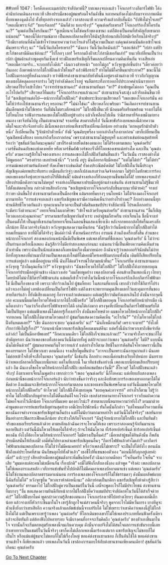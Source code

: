 ##บทที่ 1047 : ใครคือเดอะแมสก์ประจำสัปดาห์นี้?
บทเพลงจบลงแล้ว
โจ๊กเกอร์วางกีตาร์ไฟฟ้า โค้งคำนับก่อนเดินลงจากเวที
เสียงปรบมือของผู้ชมพร้อมใจกันดังขึ้น หลายคนยังคงไม่กลับมาจากภาพอดีตที่บทเพลงฉุดดึงไป ทั้งที่ทุกอย่างจบลงแล้ว!
เวลาสองนาที ความจริงแล้วกลับสั้นนัก
“ยังฟังไม่จุใจเลย!”
“เพลงนี้เพราะจัง!”
“ชอบจังเลย!”
“ฉันก็ด้วย ชอบจริงๆ!”
“คุณต่งครับเหรอ? โจ๊กเกอร์ร้องให้ใครกันนะ?”
“คุณต่งเป็นใครกันนะ?”
“ดูเหมือนจะไม่ใช่คนรักของเขานะ แต่ก็ต้องเป็นคนที่สำคัญกับเขามากแน่นอน!”
“เพลงนี้ได้อารมณ์มาก เป็นเพลงบัลลาดที่ทำให้ฉันรู้สึกย้อนกลับไปสมัยวัยเรียนได้จริงๆ!”
“ถึงมีบางท่อนที่ฉันไม่เข้าใจว่าหมายความว่าอะไรแล้วก็ไม่รู้ความเป็นมา แต่คุณต่งคนนั้นต้องเข้าใจแน่ มันเพราะจริงๆ นะ”
“วันนี้วันเกิดใครเหรอ?”
“ฉันเอง วันนี้วันเกิดฉันล่ะ!”
“เธอแซ่ต่ง?”
“เปล่า แต่ป้าสะใภ้ของสามีฉันแซ่ต่งนะ!”
“ไปไกลๆ เลย! ใครถามถึงป้าสะใภ้สามีเธอกันเล่า!”
บนเวทีเปลี่ยนเป็นว่างเปล่า
ผู้ชมด้านล่างพูดคุยกันเซ็งแซ่
ทางฝั่งแขกรับเชิญก็เริ่มแลกเปลี่ยนความคิดเห็นกัน
จางเสียเอ่ย “เพลงนี้ความจริง...จะบอกยังไงดีล่ะ”
เฉินกวงส่ายหน้า “บอกไม่ถูก”
หวังจุยซูเอ่ยขึ้นบ้าง “เดี๋ยวค่อยว่ากันเถอะ ถึงตาหน้ากากไม้ใกล้ฝั่งแล้วใช่ไหม? แล้วพิธีกรล่ะ? ทำไมไม่มีใครขึ้นมาประกาศ?”
ขณะนี้ไม้ใกล้ฝั่งมารออยู่ที่หลังฉากแล้ว
ทว่าพิธีกรต่งซานซานกลับยังยืนนิ่งอยู่ตรงด้านล่างเวที ราวกับวิญญาณของเธอได้หลุดออกจากร่าง ไม่รู้ว่ากำลังคิดอะไรอยู่ จนลืมกระทั่งการออกไปประกาศดำเนินรายการ
เสียวหลวี่รีบวิ่งเข้าไปหา “อาจารย์ซานซานคะ!”
ต่งซานซานหันมา “หา?”
ต้าเฟยพูดไม่ออก “คุณเป็นอะไรไปครับ?”
เสียวหลวี่ยิ้มแห้ง “โจ๊กเกอร์ร้องจบแล้วนะคะ”
ต่งซานซานจึงสะดุ้ง แล้วรีบเดินขึ้นเวทีไป “ขอเชิญท่านต่อไป—หน้ากากไม้ใกล้ฝั่งค่ะ”
ต้าเฟยกระซิบถามเสียวหลวี่ “เพลงของโจ๊กเกอร์นั่น คงไม่ใช่ว่าร้องให้ซานซานจริงๆ หรอกนะ?”
“ไม่น่าใช่นะ” เสียวหลวี่กะพริบตา “วันเกิดอาจารย์ซานซานมันเดือนหน้าไม่ใช่เหรอ วันที่มันไม่ตรงสักหน่อย”
ไม้ใกล้ฝั่งขึ้นเวที
นักดนตรีเตรียมพร้อม
จางเย่ไม่ได้ไปไหนไกล รอฟังการแสดงของไม้ใกล้ฝั่งอยู่ข้างล่าง แล้วก็เหลือบไปเห็น ว่ามีสายตาที่จ้องเขม็งมาทางตนเอง เขาจึงหันไปดู
เป็นต่งซานซาน!
จางเย่ยิ้ม สบตากลับไป
วันนี้เขาขับร้องบทเพลงนี้ด้วยความเต็มใจและจริงจังอย่างยิ่ง มีเนื้อเพลงบางท่อนที่เขาปรับเปลี่ยนเล็กน้อย อย่างเช่น ‘ตกหลุมรักม้าป่าตัวหนึ่ง’ ก็เปลี่ยนเป็น ‘รู้จักม้าป่าตัวหนึ่ง’ ยังมี ‘คุณดับบุหรี่ลง บอกเล่าถึงเรื่องกาลก่อน’ เขาก็เปลี่ยนเป็น ‘คุณปิดหนังสือลง บอกเล่าถึงเรื่องกาลก่อน’ เพราะต่งซานซานไม่สูบบุหรี่ และอย่างเช่นท่อนสุดท้ายที่ร้องว่า ‘สุขสันต์วันเกิดนะคุณต่ง’ เขาก็ร้องด้วยสไตล์ของตนเอง ไม่ได้ร้องตามเพลง ‘คุณต่งครับ’ เวอร์ชั่นต้นฉบับของซ่งตงเหยี่ย หรือเวอร์ชั่นคัฟเวอร์ของจั่วลี่ที่โลกของเขาแต่อย่างใด และเป็น ‘คุณต่งครับ’ ตามความรู้สึกในใจของเขาเอง
การแสดงของไม้ใกล้ฝั่งเริ่มต้นขึ้นแล้ว
“ในวันนั้น เราสองต่างไม่ได้พูดบอก”
“ตรงท่ารถ เธอทำหน้านิ่ว”
“เวลานี้ อยู่ๆ ฉันก็อยากจับมือเธอ”
“แต่ไม่ได้ทำ”
“ไม่ได้ทำ”
อารมณ์เพลงท่วมท้นดังเคย!
ยังคงไพเราะเช่นเดิม!
ยังคงประณีตดังเดิม!
ไม้ใกล้ฝั่งในวันนี้ประดุจอัญเชิญองค์เทพประทับทรง เหมือนกับว่าจู่ๆ เธอก็เปล่งแสงสว่างเจิดจ้าออกมา ไม่รู้ทำไมทักษะการร้องเพลงของเธอจึงพุ่งทะยานอย่างไร้ที่ติเช่นนี้!
แม้แต่จางเย่เองก็ยังอดอุทานชื่นชมไม่ได้!
บทเพลงจบแล้ว!
เสียงปรบมือดังยาวนานไม่หยุด!
จางเย่เองก็ยิ้มพลางปรบมืออยู่ด้านล่างเช่นกัน
ต่งซานซานไม่รู้ขึ้นเวทีไปตั้งแต่ตอนไหน กล่าวด้วยเสียงกังวาน “ขอเชิญหน้ากากโจ๊กเกอร์กลับขึ้นมาบนเวทีด้วยค่ะ”
จางเย่ก้าวขา เดินขึ้นไป
ต่งซานซานยังคงเป็นมืออาชีพ แต้มรอยยิ้มบางๆ บนใบหน้า ไม่ได้จ้องมองโจ๊กเกอร์มากมายอีก “การแข่งจบลงแล้ว แขกรับเชิญของเรามีความคิดเห็นว่าอย่างไรบ้างคะ? อีกอย่างตอนนี้ทุกท่านมีสิทธิ์โหวตกันแล้ว ทุกคะแนนโหวตจะเป็นตัวตัดสินแชมป์ประจำสัปดาห์นี้ โปรดเลือกอย่างระมัดระวังด้วยนะคะ”
เหยาเจี้ยนไฉผงกศีรษะ “เข้าใจแล้วครับคุณต่งครับ”
ต่งซานซานสวน “งั้นก็เชิญโหวตเถอะค่ะคุณเห่าคะ”
บรรดาแขกรับเชิญพากันหัวเราะ
เหล่าผู้ชมก็ฮาครืน
เห่าเจี้ยนไฉ ชื่อนี้จางเย่เป็นคนตั้งให้ เป็นมุกที่เขาเล่นกับเหยาเจี้ยนไฉตอนขึ้นแสดงเซี่ยงเซิง
หลังจากหยอกล้อให้ครื้นเครงสักเล็กน้อย ก็ถึงเวลาจริงจังแล้ว
หวังจุยซูแสดงความเห็นก่อน “ฉันรู้สึกว่าวันนี้หน้ากากไม้ใกล้ฝั่งทำได้ยอดเยี่ยมมาก หาที่ติไม่ได้จริงๆ มีแค่คำว่าดี ทั้งเทคนิคการร้อง อารมณ์ ล้วนถึงเครื่องทั้งสิ้น ส่วนของหน้ากากโจ๊กเกอร์ สองเพลงก่อนหน้านั้นดีเป็นพิเศษ แต่เพลงที่สามที่ชื่อเพลง ‘คุณต่งครับ’ นี่ ไม่ว่าจะเป็นทำนองหรือเนื้อเพลง ฉันรู้สึกว่าไม่ดีเท่าสองเพลงก่อนนะ แน่นอนว่านี่เป็นเพียงความคิดเห็นส่วนตัวเท่านั้น เพราะฉันเป็นนักแต่งเพลงก็เลยเน้นเรื่องนี้มากหน่อย ถึงฉันจะรู้ว่าเพลงออริจินัลมันไม่ง่าย อีกทั้งทุกเพลงที่ผ่านมาก็ล้วนเป็นเพลงแต่งใหม่ที่ไม่เคยมีใครเคยฟังมาก่อนทั้งนั้น เดิมทีก็เสียเปรียบในการแข่งอยู่แล้ว แต่เมื่ออยู่บนเวทีนี้ ฉันก็ได้แต่วิจารณ์ไปตามหน้าที่นะ”
โจ๊กเกอร์ยิ้ม
ต่งซานซานมองหวังจุยซู “ถ้างั้นคุณเห็นว่า?”
หวังจุยซูกล่าว “ฉันขอโหวตให้ไม้ใกล้ฝั่ง!”
ไม้ใกล้ฝั่งโค้งกายขอบคุณ
โจ๊กเกอร์ปรบมืออยู่ด้านข้าง
เฉินกวงเอ่ย “ผมก็ขอพูดบ้าง เพลงบัลลาดนี่ ค่อนข้างเป็นเพลงนิ่งๆ เงียบๆ โดยปกติไม่น่าใช้กีตาร์ไฟฟ้ามาเล่น แต่ผมก็เข้าใจว่าทำไมวันนี้หน้ากากโจ๊กเกอร์ถึงเลือกกีตาร์ไฟฟ้ามาใช้ นี่เป็นเรื่องของเวที เพราะเวทีกว้างเกินไป ผู้ชมก็เยอะ ในสถานที่แบบนี้ เขากลัวว่าถ้าใช้กีตาร์โปร่งแล้วจะเอาไม่อยู่ เลยต้องเปลี่ยนเป็นกีตาร์ไฟฟ้า แต่ถึงเขาจะพยายามคุมเสียงแตกไว้และคุมการสั่นของสายกีตาร์แล้ว ก็ยังมีเสียงแตกอยู่ ก็อาจจะแล้วแต่คนมอง แต่ผมรู้สึกว่ามันยังแตกเกินไป ดังนั้นจากจุดนี้ เอ่อ คะแนนนี้ผมก็ขอโหวตให้หน้ากากไม้ใกล้ฝั่งครับ”
ไม้ใกล้ฝั่งขอบคุณ
โจ๊กเกอร์พยักหน้าปรบมือ
เฉินอี้ตงกล่าว “ผมว่าเรื่องกีตาร์ไฟฟ้าเขาทำได้ดี เล่นได้เก่งมาก ตรงจุดที่เปลี่ยนเป็นกีตาร์ไฟฟ้าผมรับได้ ไม่เป็นปัญหา แต่ผมฟังเพลงนี้ไม่ค่อยรู้เรื่องเท่าไร ดังนั้นขอโทษด้วย ผมขอโหวตให้หน้ากากไม้ใกล้ฝั่ง”
จากหกคน ไม้ใกล้ฝั่งได้มาสามโหวตแล้ว!
ผู้ชมเริ่มแสดงความคิดเห็น
“อะไรกัน?”
“ทำไมโหวตไม้ใกล้ฝั่งกันหมดเลย?”
“เชี่ย ฉันออกจะชอบ ‘คุณต่งครับ’ นะ!”
“ฉันก็เหมือนกัน! เพราะจะตาย!”
“ยังไงที่เรียกว่าฟังไม่รู้เรื่อง?”
“ก่อนหน้านี้พวกแขกรับเชิญก็คอมเมนต์ดีนะ แต่ครั้งนี้ฉันว่าพวกเขาถึงขีดจำกัดแล้วล่ะ! ไม่เป็นมืออาชีพเลย!”
“อีกคะแนนเดียว ไม้ใกล้ฝั่งก็จะชนะแล้วนะ!”
“ความจริงใครจะชนะก็ไม่สำคัญหรอก ฉันว่าเพลงของทั้งสองคนวันนี้ดีมากทั้งคู่ แต่ถ้าจะบอกว่าเพลง ‘คุณต่งครับ’ ไม่ดี? แบบนั้นฉันไม่เห็นด้วย!”
ผู้ชมหลายคนเริ่มโวยวายแล้ว!
แต่อย่างไรก็ตาม สิทธิ์ในการตัดสินใจโหวตคราวนี้เป็นของกรรมการ ไม่ใช่พวกเขา
ตอนนี้เอง จางเสียก็พูดขึ้นบ้าง “อาจจะเป็นเพราะฉันอายุมากแล้ว ฉันเลยไม่ค่อยเข้าใจสิ่งที่จะสื่อในเพลง ‘คุณต่งครับ’ นี้เช่นกัน อีกอย่าง เพลงนี้ค่อนข้างเรียบไปหน่อย ฉันทราบดีว่าเพลงบัลลาดก็เป็นแบบนี้แหละ แต่ในที่แบบนี้ ในเวทีแข่งขันอย่างนี้ เพลงแบบนี้ย่อมเสียเปรียบอยู่แล้ว อืม ฉันเองก็ขอโหวตให้หน้ากากไม้ใกล้ฝั่ง เธอคือแชมป์ของวันนี้!”
สี่โหวต!
ไม้ใกล้ฝั่งชนะแล้วจริงๆ!
ถึงตาเหยาเจี้ยนไฉพูดบ้าง เขากล่าวว่า “เพลง ‘คุณต่งครับ’ นี้ก็โอเคนะ แต่เทียบกับสองเพลงก่อนหน้านี้ของหน้ากากโจ๊กเกอร์แล้ว นับว่าห่างชั้นกว่าจริงๆ และดึงทักษะการร้องของเขาออกมาได้ไม่ชัดด้วย ถึงแม้ผมจะเชียร์หน้ากากโจ๊กเกอร์มาตลอด และชอบเขาเป็นพิเศษก็ตาม แต่วันนี้ผมขอโหวตให้หน้ากากไม้ใกล้ฝั่งครับ”
ห้าโหวต!
ไม้ใกล้ฝั่งโค้งขอบคุณ “ขอบคุณค่ะอาจารย์”
อย่างไรก็ตาม ไม่รู้ว่าทำไม ไม้ใกล้ฝั่งกลับดูท่าทางไม่ได้ตื่นเต้นดีใจอะไรนัก เธอส่งสายตามาทางโจ๊กเกอร์ ราวกับแฝงความไม่พอใจเอาไว้เล็กน้อย
โจ๊กเกอร์ยิ้มแหย
มองอะไรน่ะ?
สายตาแบบนี้หมายความว่ายังไง?
ตามมาด้วยคำพูดของอาจารย์แขกรับเชิญท่านสุดท้าย
เอมี่เงียบไปพักหนึ่ง ทันใดนั้นก็กล่าว “แต่ไหนแต่ไรความเห็นของฉันอาจต่างจากแขกรับเชิญท่านอื่นบ้าง แต่ก็ไม่นับว่ามากมายเท่าไร แต่วันนี้ไม่ใช่จริงๆ” เธอยันกายขึ้นอย่างกระฟัดกระเฟียดเล็กน้อย ประท้วงให้กับโจ๊กเกอร์ “ฉันรู้จักหน้ากากไม้ใกล้ฝั่ง และยืนยันตัวจริงของเธอเรียบร้อยแล้วด้วย ตามหลักแล้วฉันควรจะโหวตให้เธอ เพราะเราสองคนรู้จักกันมานานหลายปีแล้ว แต่วันนี้ฉันโหวตให้เธอไม่ได้จริงๆ ถ้าจะให้ฉันโหวต ทั้งร้อยเปอร์เซ็นต์ ห้าร้อยเปอร์เซ็นต์ของฉัน ยังไงก็ต้องโหวตให้หน้ากากโจ๊กเกอร์! ไม่มีทางเป็นอื่นค่ะ!”
เมื่อเหล่าผู้ชมได้ยินดังนั้น ก็พลันปรบมือสนั่นให้กับเอมี่!
เอมี่หันไปทางเหล่าแขกรับเชิญคนอื่นๆ “กีตาร์ไฟฟ้าแล้วทำไมเล่า? เอากีตาร์ไฟฟ้ามาเล่นเพลงบัลลาด ก็ไม่ใช่ว่าไม่มีคนเคยทำ! หรือว่าเพลงนี้ไม่เพราะ? จะเป็นไปได้ยังไง ตอนฉันฟังถึงแค่ประโยคที่สาม ฉันก็ขนลุกไปทั้งตัวแล้ว” เธอชี้ไปที่แขนของตัวเอง “ตอนนี้ก็ยังลุกอยู่เลยค่ะเนี่ย!”
แปะๆๆๆ!
เสียงปรบมือของผู้ชมดังกระหึ่มขึ้นอีกครั้ง!
เฉินกวงกดมือลง “ใจเย็นครับ ใจเย็น”
จางเสีย “มุมมองแต่ละคนไม่เหมือนกัน เรื่องปกติ”
เอมี่ได้ฟังก็กลับลงนั่งลง แล้วพูด “จริงค่ะ เพลงบัลลาดไม่ใช่เพลงกระแสหลัก เวทีการแข่งขันทั่วไปปกติก็ไม่มีคนเอาเพลงบัลลาดมาแข่ง แต่เพลง ‘คุณต่งครับ’ นี้ไม่ใช่งานเพลงบัลลาดธรรมดาแน่นอน การร้องเพลงของโจ๊กเกอร์ก็ไม่ใช่ธรรมดาๆ ดังนั้นผลลัพธ์แบบนี้ฉันรับไม่ได้”
หวังจุยซูยิ้ม “พวกเราห้าต่อหนึ่งนะ”
กติกาย่อมเป็นกติกา
แขกรับเชิญทั้งห้าต่างรู้สึกว่า ‘คุณต่งครับ’ ธรรมดาไป ไม้ใกล้ฝั่งคู่ควรเป็นแชมป์ในวันนี้ เอมี่จะพูดอะไรก็ไม่มีประโยชน์
ต่งซานซานยิ้มบางๆ “งั้น ขอแสดงความยินดีกับหน้ากากไม้ใกล้ฝั่งที่คว้าแชมป์ประจำสัปดาห์ในวันนี้ได้สำเร็จด้วยค่ะ!”
ไม้ใกล้ฝั่งยกไมค์ พูดกล่าวความรู้สึกของตนเอง
โจ๊กเกอร์ลงเวทีไปอย่างเงียบๆ
หันมองเอมี่เล็กน้อย แล้วจางเย่ก็หัวเราะขึ้นมาในใจ เขารู้สึกถูกใจแม่สาวคนนี้จริงๆ พูดจาอะไรไม่มีหวั่นเกรง บางทีดูจะหัวแข็งยิ่งกว่าเขาเสียอีก ความจริงแล้วผลลัพธ์เช่นนี้จางเย่รับได้ ไม่ใช่เพราะว่าเขาคิดว่าเพลงนี้สู้ไม้ใกล้ฝั่งไม่ได้ แต่เป็นเพราะเขารู้ว่าเพลง ‘คุณต่งครับ’ ที่โลกเดิมของเขาก็ไม่ใช่เพลงประเภทที่คนฟังครั้งเดียวแล้วจะฮิตทันที แต่ต้องฟังไปหลายรอบ จึงมีบางคนที่อาจจะเริ่มคิดถึง ‘คุณต่งครับ’ ของตัวเองขึ้นมาในใจ จากนั้นก็จะเริ่มตกหลุมรักเพลงนี้จนเกินควบคุม ดังนั้นจางเย่จึงไม่ได้สนใจผลการแข่งขันรอบนี้เลย ถ้าเขาอยากเป็นแชมป์ในวันนี้จริงๆ เขาก็คงไม่เลือกเพลงนี้มาร้องแต่แรก
แขกรับเชิญจะไม่ชอบก็ไม่เป็นไร
หรือแม้แต่ผู้ชมจะไม่ชอบก็ไม่ใช่เรื่องใหญ่
ขอแค่ต่งซานซานชอบ ก็เป็นอันใช้ได้ ขอแค่ต่งซานซานเข้าใจ ก็เพียงพอแล้ว บทเพลงในวันนี้ เขาต้องการมอบให้กับต่งซานซานเพียงคนเดียว!
สุขสันต์วันเกิดนะ
คุณต่งครับ


[Go To Next Chapter]( ./148.md)
